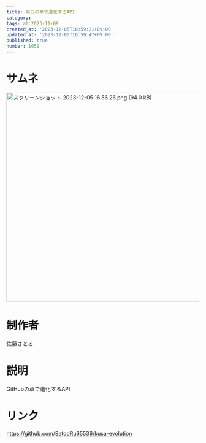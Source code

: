 ```yaml
---
title: 毎日の草で進化するAPI
category:
tags: at:2023-11-09
created_at: '2023-12-05T16:59:21+09:00'
updated_at: '2023-12-05T16:59:47+09:00'
published: true
number: 1059
---
```


# サムネ
<img width="546" alt="スクリーンショット 2023-12-05 16.56.26.png (94.0 kB)" src="/img/markdown/1059/4be8983d-eb72-4d57-8796-acb7e4d15086.png">

# 制作者
佐藤さとる

# 説明
GitHubの草で進化するAPI

# リンク
https://github.com/SatooRu65536/kusa-evolution

